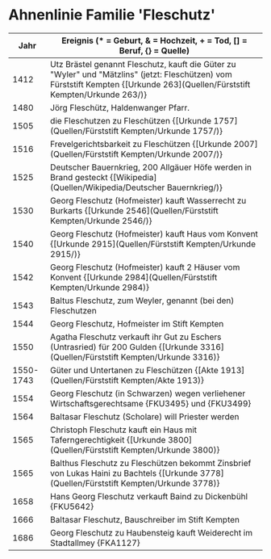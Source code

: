# Ahnenlinie Familie 'Fleschutz'

| Jahr      | Ereignis (* = Geburt, & = Hochzeit, + = Tod, [] = Beruf, {} = Quelle) |
| --------- | ------------------------------------------------------------ |
| 1412      | Utz Brästel genannt Fleschutz, kauft die Güter zu "Wyler" und "Mätzlins" (jetzt: Fleschützen) vom Fürststift Kempten {[Urkunde 263](Quellen/Fürststift Kempten/Urkunde 263/)} |
| 1480      | Jörg Fleschütz, Haldenwanger Pfarr.                          |
| 1505      | die Fleschutzen zu Fleschützen {[Urkunde 1757](Quellen/Fürststift Kempten/Urkunde 1757/)} |
| 1516      | Frevelgerichtsbarkeit zu Fleschützen {[Urkunde 2007](Quellen/Fürststift Kempten/Urkunde 2007/)} |
| 1525      | Deutscher Bauernkrieg, 200 Allgäuer Höfe werden in Brand gesteckt {[Wikipedia](Quellen/Wikipedia/Deutscher Bauernkrieg/)} |
| 1530      | Georg Fleschutz (Hofmeister) kauft Wasserrecht zu Burkarts {[Urkunde 2546](Quellen/Fürststift Kempten/Urkunde 2546/)} |
| 1540      | Georg Fleschutz (Hofmeister) kauft Haus vom Konvent {[Urkunde 2915](Quellen/Fürststift Kempten/Urkunde 2915/)} |
| 1542      | Georg Fleschutz (Hofmeister) kauft 2 Häuser vom Konvent {[Urkunde 2984](Quellen/Fürststift Kempten/Urkunde 2984)} |
| 1543      | Baltus Fleschutz, zum Weyler, genannt (bei den) Fleschutzen  |
| 1544      | Georg Fleschutz, Hofmeister im Stift Kempten                 |
| 1550      | Agatha Fleschutz verkauft ihr Gut zu Eschers (Untrasried) für 200 Gulden {[Urkunde 3316](Quellen/Fürststift Kempten/Urkunde 3316)} |
| 1550-1743 | Güter und Untertanen zu Fleschützen {[Akte 1913](Quellen/Fürststift Kempten/Akte 1913)} |
| 1554      | Georg Fleschutz (in Schwarzen) wegen verliehener Wirtschaftsgerechtsame {FKU3495} und {FKU3499} |
| 1564      | Baltasar Fleschutz (Scholare) will Priester werden           |
| 1565      | Christoph Fleschutz kauft ein Haus mit Taferngerechtigkeit {[Urkunde 3800](Quellen/Fürststift Kempten/Urkunde 3800)} |
| 1565      | Balthus Fleschutz zu Fleschützen bekommt Zinsbrief von Lukas Haini zu Bachtels {[Urkunde 3778](Quellen/Fürststift Kempten/Urkunde 3778)} |
| 1658      | Hans Georg Fleschutz verkauft Baind zu Dickenbühl {FKU5642}  |
| 1666      | Baltasar Fleschutz, Bauschreiber im Stift Kempten            |
| 1686      | Georg Fleschutz zu Haubensteig kauft Weiderecht im Stadtallmey {FKA1127} |

